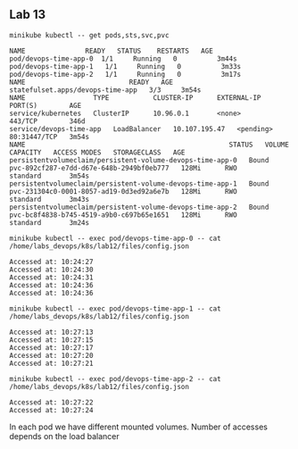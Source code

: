 ## Lab 13
`minikube kubectl -- get pods,sts,svc,pvc `
```
NAME               READY   STATUS    RESTARTS   AGE
pod/devops-time-app-0  1/1     Running   0          3m44s
pod/devops-time-app-1   1/1     Running   0          3m33s
pod/devops-time-app-2   1/1     Running   0          3m17s
NAME                          READY   AGE
statefulset.apps/devops-time-app   3/3     3m54s
NAME                 TYPE           CLUSTER-IP      EXTERNAL-IP   PORT(S)        AGE
service/kubernetes   ClusterIP      10.96.0.1       <none>        443/TCP        346d
service/devops-time-app   LoadBalancer   10.107.195.47   <pending>     80:31447/TCP   3m54s
NAME                                                   STATUS   VOLUME                                     CAPACITY   ACCESS MODES   STORAGECLASS   AGE
persistentvolumeclaim/persistent-volume-devops-time-app-0   Bound    pvc-892cf287-e7dd-d67e-648b-2949bf0eb777   128Mi      RWO            standard       3m54s
persistentvolumeclaim/persistent-volume-devops-time-app-1   Bound    pvc-231304c0-0001-8057-ad19-0d3ed92a6e7b   128Mi      RWO            standard       3m43s
persistentvolumeclaim/persistent-volume-devops-time-app-2   Bound    pvc-bc8f4838-b745-4519-a9b0-c697b65e1651   128Mi      RWO            standard       3m24s
```
 `minikube kubectl -- exec pod/devops-time-app-0 -- cat /home/labs_devops/k8s/lab12/files/config.json`
 ```
Accessed at: 10:24:27
Accessed at: 10:24:30
Accessed at: 10:24:31
Accessed at: 10:24:36
Accessed at: 10:24:36
 ```
`minikube kubectl -- exec pod/devops-time-app-1 -- cat /home/labs_devops/k8s/lab12/files/config.json`

  ```
Accessed at: 10:27:13
Accessed at: 10:27:15
Accessed at: 10:27:17
Accessed at: 10:27:20
Accessed at: 10:27:21
  ```
  `minikube kubectl -- exec pod/devops-time-app-2 -- cat /home/labs_devops/k8s/lab12/files/config.json`

```
Accessed at: 10:27:22
Accessed at: 10:27:24
```

In each pod we have different mounted volumes. Number of accesses depends on the load balancer



